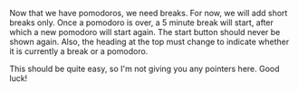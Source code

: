 Now that we have pomodoros, we need breaks. For now, we will add short breaks
only. Once a pomodoro is over, a 5 minute break will start, after which a new
pomodoro will start again. The start button should never be shown again. Also,
the heading at the top must change to indicate whether it is currently a break
or a pomodoro.

This should be quite easy, so I'm not giving you any pointers here. Good luck!
